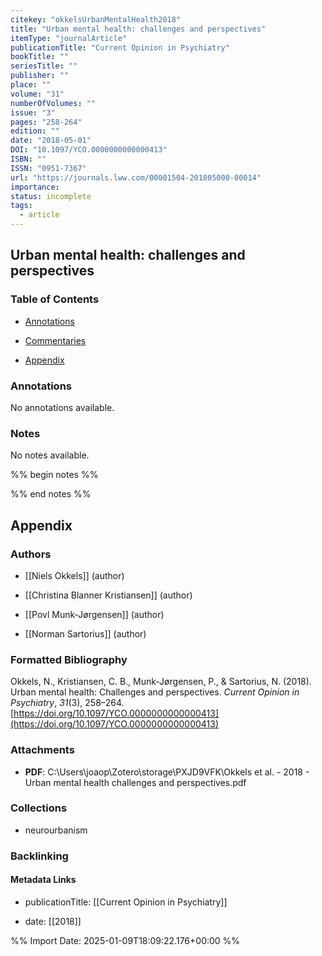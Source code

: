 ```yaml
---
citekey: "okkelsUrbanMentalHealth2018"
title: "Urban mental health: challenges and perspectives"
itemType: "journalArticle"
publicationTitle: "Current Opinion in Psychiatry"
bookTitle: ""
seriesTitle: ""
publisher: ""
place: ""
volume: "31"
numberOfVolumes: ""
issue: "3"
pages: "258-264"
edition: ""
date: "2018-05-01"
DOI: "10.1097/YCO.0000000000000413"
ISBN: ""
ISSN: "0951-7367"
url: "https://journals.lww.com/00001504-201805000-00014"
importance: 
status: incomplete
tags:
  - article
---
```


## Urban mental health: challenges and perspectives

### Table of Contents

- [Annotations](#annotations)

+ [Commentaries](#commentaries)

- [Appendix](#appendix)

### Annotations


No annotations available.


### Notes


No notes available.


%% begin notes %%

<!-- Write your personal notes here -->

%% end notes %%

## Appendix

### Authors


- [[Niels Okkels]] (author)

- [[Christina Blanner Kristiansen]] (author)

- [[Povl Munk-Jørgensen]] (author)

- [[Norman Sartorius]] (author)




### Formatted Bibliography

Okkels, N., Kristiansen, C. B., Munk-Jørgensen, P., & Sartorius, N. (2018). Urban mental health: Challenges and perspectives. _Current Opinion in Psychiatry_, _31_(3), 258–264. [https://doi.org/10.1097/YCO.0000000000000413](https://doi.org/10.1097/YCO.0000000000000413)




### Attachments


- **PDF**: C:\Users\joaop\Zotero\storage\PXJD9VFK\Okkels et al. - 2018 - Urban mental health challenges and perspectives.pdf




### Collections


- neurourbanism





### Backlinking


#### Metadata Links


- publicationTitle: [[Current Opinion in Psychiatry]]




- date: [[2018]]





<!-- Any additional notes or comments -->


%% Import Date: 2025-01-09T18:09:22.176+00:00 %%
